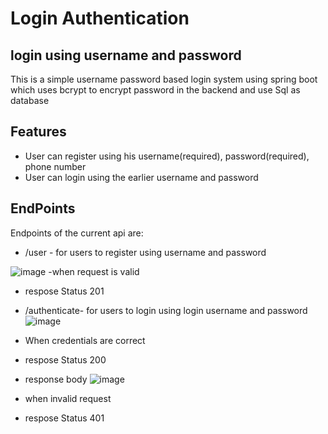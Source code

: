 # Login Authentication
## login using username and password 

This is a simple username password based login system using spring boot which uses bcrypt to encrypt password in the backend and use Sql as database 


## Features

- User can register using his username(required), password(required), phone number
- User can login using the earlier username and password


## EndPoints

Endpoints of the current api are:

- /user - for users to register using username and password 

![image](https://user-images.githubusercontent.com/60959718/124639052-50b7e380-dea9-11eb-80ee-020b2b85a31b.png)
-when request is valid
- respose Status 201

- /authenticate- for users to login using login username and password
 ![image](https://user-images.githubusercontent.com/60959718/124638162-434e2980-dea8-11eb-852f-fe5a23854660.png)
- When credentials are correct
- respose Status 200
- response body
 ![image](https://user-images.githubusercontent.com/60959718/124638496-a63fc080-dea8-11eb-998f-d904202a544b.png)
- when invalid request  
-  respose Status 401

